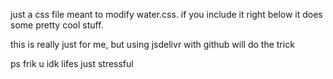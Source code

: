 just a css file meant to modify water.css. if you include it right below it does some pretty cool stuff.

this is really just for me, but using jsdelivr with github will do the trick

ps frik u idk lifes just stressful